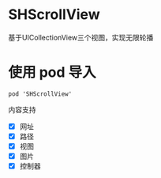 # SHScrollView
基于UICollectionView三个视图，实现无限轮播
# 使用 pod 导入
```
pod 'SHScrollView'
```
内容支持
- [x] 网址
- [x] 路径
- [x] 视图
- [x] 图片
- [x] 控制器
